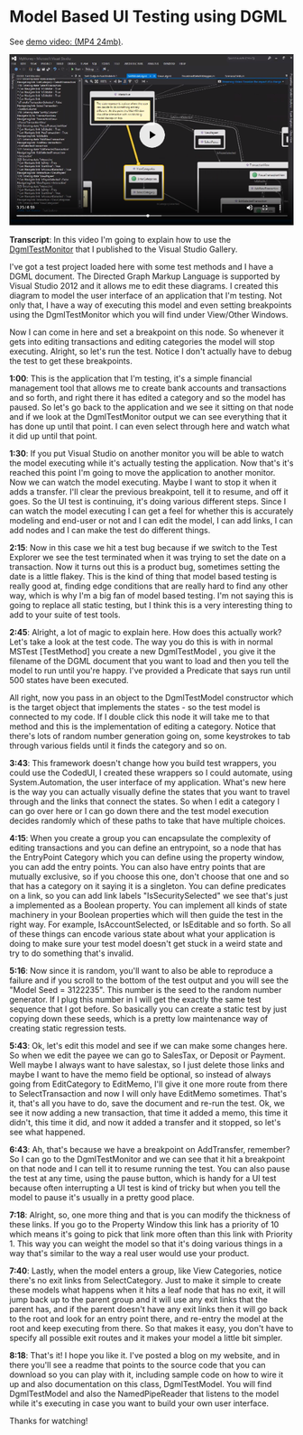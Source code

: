 # Model Based UI Testing using DGML


See [demo video: (MP4 24mb)](https://lovettsoftwarestorage.blob.core.windows.net/videos/DgmlTestModel.mp4).

[![thumbnail](thumbnail.png)](https://lovettsoftwarestorage.blob.core.windows.net/videos/DgmlTestModel.mp4)

**Transcript**: In this video  I'm going to explain how to use the [DgmlTestMonitor](https://marketplace.visualstudio.com/items?itemName=ChrisLovett.DgmlTestMonitor2015) that I published to the Visual Studio Gallery. 
 
I've got a test project loaded here with some test methods and I have a DGML document.  The Directed Graph Markup Language is supported by Visual Studio 2012 and it allows me to edit these diagrams.  I created this diagram to model the user interface of an application that I'm testing.  Not only that, I have a way of executing this model and even setting breakpoints using the DgmlTestMonitor which you will find under View/Other Windows.

Now I can come in here and set a breakpoint on this node. So whenever it gets into editing transactions and editing categories  the model will stop executing.  Alright, so let's run the test.  Notice I don't actually have to debug the test to get these breakpoints. 

**1:00**: This is the application that I'm testing, it's a simple financial management tool that allows me to create bank accounts and transactions and so forth, and right there it has edited a category and so the model has paused.  So let's go back to the application and we see it sitting on that node and if we look at the DgmlTestMonitor output we can see everything that it has done up until that point. I can even select through here and watch what it did up until that point.  

**1:30**: If you put Visual Studio on another monitor you will be able to watch the model executing while it's actually testing the application.  Now that's it's reached this point I'm going to move the application to another monitor.  Now we can watch the model executing.  Maybe I want to stop it when it adds a transfer.  I'll clear the previous breakpoint, tell it to resume, and off it goes. So the UI test is continuing, it's doing various different steps.  Since I can watch the model executing I can get a feel for whether this is accurately modeling and end-user or not and I can edit the model, I can add links, I can add nodes and I can make the test do different things.  

**2:15**: Now in this case we hit a test bug because if we switch to the Test Explorer we see the test terminated when it was trying to set the date on a transaction.  Now it turns out this is a product bug, sometimes setting the date is a little flakey.  This is the kind of thing that model based testing is really good at, finding edge conditions that are really hard to find any other way, which is why I'm a big fan of model based testing.  I'm not saying this is going to replace all static testing, but I think this is a very interesting thing to add to your suite of test tools.  

**2:45**: Alright, a lot of magic to explain here.  How does this actually work?  Let's take a look at the test code.  The way you do this is with in normal MSTest [TestMethod] you create a new DgmlTestModel , you give it the filename of the DGML document that you want to load and then you tell the model to run until you're happy.  I've provided a Predicate that says run until 500 states have been executed.

All right, now you pass in an object to the DgmlTestModel constructor which is the target object that implements the states - so the test model is connected to my code.  If I double click this node it will take me to that method and this is the implementation of editing a category.  Notice that there's lots of random number generation going on, some keystrokes to tab through various fields until it finds the category and so on. 

**3:43**: This framework doesn't change how you build test wrappers, you could use the CodedUI, I created these wrappers so I could automate, using System.Automation, the user interface of my application.   What's new here is the way you can actually visually define the states that you want to travel through and the links that connect the states.  So when I edit a category I can go over here or I can go down there and the test model execution decides randomly which of these paths to take that have multiple choices.  

**4:15**: When you create a group you can encapsulate the complexity of editing transactions and you can define an entrypoint, so a node that has the EntryPoint Category which you can define using the property window, you can add the entry points.  You can also have entry points that are mutually exclusive, so if you choose this one, don't choose that one and so that has a category on it saying it is a singleton.  You can define predicates on a link, so you can add link labels "IsSecuritySelected" we see that's just a implemented as a Boolean  property.  You can implement all kinds of state machinery in your Boolean properties which will then guide the test in the right way.  For example, IsAccountSelected, or IsEditable and so forth.  So all of these things can encode various state about what your application is doing to make sure your test model doesn't get stuck in a weird state and try to do something that's invalid.  

**5:16**: Now since it is random, you'll want to also be able to reproduce a failure and if you scroll to the bottom of the test output and you will see the "Model Seed = 3122235".  This number is the seed to the random number generator.  If I plug this number in I will get the exactly the same test sequence that I got before.  So basically you can create a static test by just copying down these seeds, which is a pretty low maintenance way of creating static regression tests.

**5:43**: Ok, let's edit this model and see if we can make some changes here.  So when we edit the payee we can go to SalesTax, or Deposit or Payment.  Well maybe I always want to have salestax, so I just delete those links and maybe I want to have the memo field be optional, so instead of always going from EditCategory to EditMemo, I'll give it one more route from there to SelectTransaction and now I will only have EditMemo sometimes.  That's it, that's all you have to do, save the document and re-run the test.  Ok, we see it now adding a new transaction, that time it added a memo, this time it didn't, this time it did, and now it added a transfer and it stopped, so let's see what happened.

**6:43**: Ah, that's because we have a breakpoint on AddTransfer, remember?  So I can go to the DgmlTestMonitor and we can see that it hit a breakpoint on that node and I can tell it to resume running the test.  You can also pause the test at any time, using the pause button, which is handy for a UI test because often interrupting a UI test is kind of tricky but when you tell the model to pause it's usually in a pretty good place.  

**7:18**: Alright, so, one more thing and that is you can modify the thickness of these links.  If you go to the Property Window this link has a priority of 10 which means it's going to pick that link more often than this link with Priority 1.  This way you can weight the model so that it's doing various things in a way that's similar to the way a real user would use your product. 
 
**7:40**: Lastly, when the model enters a group, like View Categories, notice there's no exit links from SelectCategory.  Just to make it simple to create these models what happens when it hits a leaf node that has no exit, it will jump back up to the parent group and it will use any exit links that the parent has, and if the parent doesn't have any exit links then it will go back to the root and look for an entry point there, and re-entry the model at the root and keep executing from there.  So that makes it easy, you don't have to specify all possible exit routes and it makes your model a little bit simpler.  

**8:18**: That's it!  I hope you like it.  I've posted a blog on my website, and in there you'll see a readme that points to the source code that you can download so you can play with it, including sample code on how to wire it up and also documentation on this class, DgmlTestModel.  You will find DgmlTestModel and also the NamedPipeReader that listens to the model while it's executing in case you want to build your own user interface.  

Thanks for watching!
